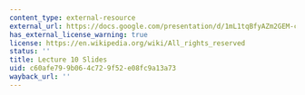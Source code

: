```yaml
---
content_type: external-resource
external_url: https://docs.google.com/presentation/d/1mL1tqBfyAZm2GEM-cIjpeVjr5zNkmXYO5-8mgV-ecVM/edit?usp=sharing
has_external_license_warning: true
license: https://en.wikipedia.org/wiki/All_rights_reserved
status: ''
title: Lecture 10 Slides
uid: c60afe79-9b06-4c72-9f52-e08fc9a13a73
wayback_url: ''
---
```

